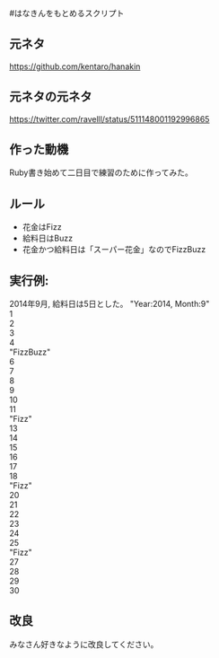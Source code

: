 #はなきんをもとめるスクリプト	

## 元ネタ
https://github.com/kentaro/hanakin
## 元ネタの元ネタ
https://twitter.com/ravelll/status/511148001192996865

## 作った動機
Ruby書き始めて二日目で練習のために作ってみた。

## ルール
* 花金はFizz
* 給料日はBuzz
* 花金かつ給料日は「スーパー花金」なのでFizzBuzz

## 実行例:
2014年9月, 給料日は5日とした。
"Year:2014, Month:9"  
1  
2  
3  
4  
"FizzBuzz"  
6  
7  
8  
9  
10  
11  
"Fizz"  
13  
14  
15  
16  
17  
18  
"Fizz"  
20  
21  
22  
23  
24  
25  
"Fizz"  
27  
28  
29  
30  

## 改良
みなさん好きなように改良してください。